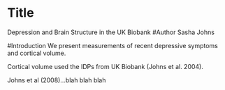 # Title
Depression and Brain Structure in the UK Biobank
#Author
Sasha Johns

#Introduction
We present measurements of recent depressive symptoms and cortical volume.

Cortical volume used the IDPs from UK Biobank (Johns et al. 2004).

Johns et al (2008)...blah blah blah
